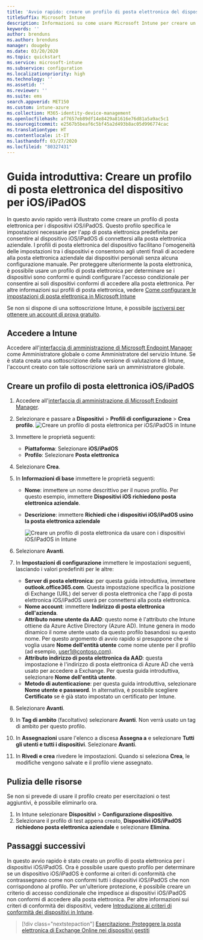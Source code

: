 ```yaml
---
title: 'Avvio rapido: creare un profilo di posta elettronica del dispositivo per dispositivi iOS/iPadOS'
titleSuffix: Microsoft Intune
description: Informazioni su come usare Microsoft Intune per creare un profilo di posta elettronica del dispositivo affinché i dispositivi iOS/iPadOS possano connettersi in modo sicuro alla posta elettronica aziendale.
keywords: ''
author: brenduns
ms.author: brenduns
manager: dougeby
ms.date: 03/20/2020
ms.topic: quickstart
ms.service: microsoft-intune
ms.subservice: configuration
ms.localizationpriority: high
ms.technology: ''
ms.assetid: ''
ms.reviewer: ''
ms.suite: ems
search.appverid: MET150
ms.custom: intune-azure
ms.collection: M365-identity-device-management
ms.openlocfilehash: af7657eb89df14e8429a81616e76d81a5a9ac5c1
ms.sourcegitcommit: e2567b5beaf6c5bf45a2d493b8ac05d996774cac
ms.translationtype: HT
ms.contentlocale: it-IT
ms.lasthandoff: 03/27/2020
ms.locfileid: "80327431"
---
```

# <a name="quickstart-create-an-email-device-profile-for-iosipados"></a>Guida introduttiva: Creare un profilo di posta elettronica del dispositivo per iOS/iPadOS

In questo avvio rapido verrà illustrato come creare un profilo di posta elettronica per i dispositivi iOS/iPadOS. Questo profilo specifica le impostazioni necessarie per l'app di posta elettronica predefinita per consentire al dispositivo iOS/iPadOS di connettersi alla posta elettronica aziendale. I profili di posta elettronica del dispositivo facilitano l'omogeneità delle impostazioni tra i dispositivi e consentono agli utenti finali di accedere alla posta elettronica aziendale dai dispositivi personali senza alcuna configurazione manuale. Per proteggere ulteriormente la posta elettronica, è possibile usare un profilo di posta elettronica per determinare se i dispositivi sono conformi e quindi configurare l'accesso condizionale per consentire ai soli dispositivi conformi di accedere alla posta elettronica. Per altre informazioni sui profili di posta elettronica, vedere [Come configurare le impostazioni di posta elettronica in Microsoft Intune](email-settings-configure.md)

Se non si dispone di una sottoscrizione Intune, è possibile [iscriversi per ottenere un account di prova gratuito](../fundamentals/free-trial-sign-up.md).

## <a name="sign-in-to-intune"></a>Accedere a Intune

Accedere all'[interfaccia di amministrazione di Microsoft Endpoint Manager](https://go.microsoft.com/fwlink/?linkid=2109431) come Amministratore globale o come Amministratore del servizio Intune. Se è stata creata una sottoscrizione della versione di valutazione di Intune, l'account creato con tale sottoscrizione sarà un amministratore globale.

## <a name="create-an-iosipados-email-profile"></a>Creare un profilo di posta elettronica iOS/iPadOS

1. Accedere all'[interfaccia di amministrazione di Microsoft Endpoint Manager](https://go.microsoft.com/fwlink/?linkid=2109431).

2. Selezionare e passare a **Dispositivi** > **Profili di configurazione** > **Crea profilo**.
   ![Creare un profilo di posta elettronica per iOS/iPadOS in Intune](./media/quickstart-email-profile/ios-create-profile.png)

3. Immettere le proprietà seguenti:
   - **Piattaforma**: Selezionare **iOS/iPadOS**
   - **Profilo**: Selezionare **Posta elettronica**
  
4. Selezionare **Crea**.

5. In **Informazioni di base** immettere le proprietà seguenti:
   - **Nome**: immettere un nome descrittivo per il nuovo profilo. Per questo esempio, immettere **Dispositivi iOS richiedono posta elettronica aziendale**.
   - **Descrizione**: immettere **Richiedi che i dispositivi iOS/iPadOS usino la posta elettronica aziendale**


        ![Creare un profilo di posta elettronica da usare con i dispositivi iOS/iPadOS in Intune](./media/quickstart-email-profile/ios-email-profile-name.png)

6. Selezionare **Avanti**.

7. In **Impostazioni di configurazione** immettere le impostazioni seguenti, lasciando i valori predefiniti per le altre:
   - **Server di posta elettronica**: per questa guida introduttiva, immettere **outlook.office365.com**. Questa impostazione specifica la posizione di Exchange (URL) del server di posta elettronica che l'app di posta elettronica iOS/iPadOS userà per connettersi alla posta elettronica.
   - **Nome account**: immettere **Indirizzo di posta elettronica dell'azienda**.
   - **Attributo nome utente da AAD**: questo nome è l'attributo che Intune ottiene da Azure Active Directory (Azure AD). Intune genera in modo dinamico il nome utente usato da questo profilo basandosi su questo nome. Per questo argomento di avvio rapido si presuppone che si voglia usare **Nome dell'entità utente** come nome utente per il profilo (ad esempio, user1@contoso.com).
   - **Attributo indirizzo di posta elettronica da AAD**: questa impostazione è l'indirizzo di posta elettronica di Azure AD che verrà usato per accedere a Exchange. Per questa guida introduttiva, selezionare **Nome dell'entità utente**.
   - **Metodo di autenticazione**: per questa guida introduttiva, selezionare **Nome utente e password**. In alternativa, è possibile scegliere **Certificato** se è già stato impostato un certificato per Intune.

8. Selezionare **Avanti**.

9. In **Tag di ambito** (facoltativo) selezionare **Avanti**. Non verrà usato un tag di ambito per questo profilo.

10. In **Assegnazioni** usare l'elenco a discesa **Assegna a** e selezionare **Tutti gli utenti e tutti i dispositivi**.  Selezionare **Avanti**.

11. In **Rivedi e crea** rivedere le impostazioni. Quando si seleziona **Crea**, le modifiche vengono salvate e il profilo viene assegnato. 

## <a name="clean-up-resources"></a>Pulizia delle risorse

Se non si prevede di usare il profilo creato per esercitazioni o test aggiuntivi, è possibile eliminarlo ora.

1. In Intune selezionare **Dispositivi** > **Configurazione dispositivo**.
2. Selezionare il profilo di test appena creato, **Dispositivi iOS/iPadOS richiedono posta elettronica aziendale** e selezionare **Elimina**. 

## <a name="next-steps"></a>Passaggi successivi

In questo avvio rapido è stato creato un profilo di posta elettronica per i dispositivi iOS/iPadOS. Ora è possibile usare questo profilo per determinare se un dispositivo iOS/iPadOS è conforme ai criteri di conformità che contrassegnano come non conformi tutti i dispositivi iOS/iPadOS che non corrispondono al profilo. Per un'ulteriore protezione, è possibile creare un criterio di accesso condizionale che impedisce ai dispositivi iOS/iPadOS non conformi di accedere alla posta elettronica. Per altre informazioni sui criteri di conformità dei dispositivi, vedere [Introduzione ai criteri di conformità dei dispositivi in Intune](../protect/device-compliance-get-started.md).

> [!div class="nextstepaction"]
> [Esercitazione: Proteggere la posta elettronica di Exchange Online nei dispositivi gestiti](../protect/tutorial-protect-email-on-enrolled-devices.md)
